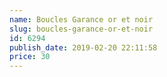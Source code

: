 ```yaml
---
name: Boucles Garance or et noir
slug: boucles-garance-or-et-noir
id: 6294
publish_date: 2019-02-20 22:11:58
price: 30
---
```

